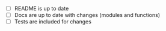 - [ ] README is up to date
- [ ] Docs are up to date with changes (modules and functions)
- [ ] Tests are included for changes
